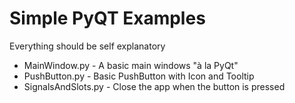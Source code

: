 # Simple PyQT Examples
Everything should be self explanatory 
* MainWindow.py  -  A basic main windows "à la PyQt" 
* PushButton.py   -  Basic PushButton with Icon and Tooltip 
* SignalsAndSlots.py -  Close the app when the button is pressed